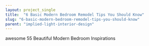 ```yaml
---
layout: project_single
title:  "6 Basic Modern Bedroom Remodel Tips You Should Know"
slug: "6-basic-modern-bedroom-remodel-tips-you-should-know"
parent: "implied-light-interior-design"
---
```

awesome 55 Beautiful Modern Bedroom Inspirations